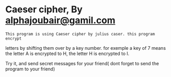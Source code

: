 # Caeser cipher, By alphajoubair@gamil.com

    This program is using Caeser cipher by julius caser. this program encrypt
letters by shifting them over by a key number. for exemple a key of 7 means the letter A
is encrypted to H, the letter H is encrypted to I.

Try it, and send secret messages for your friend( dont forget to send the program to 
your friend)
